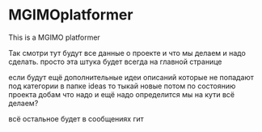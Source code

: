 # MGIMOplatformer
This is a MGIMO platformer

Так смотри тут будут все данные о проекте и что мы делаем и надо сделать. просто эта штука будет всегда на главной странице

если будут ещё дополнительные идеи описаний которые не попадают под категории в папке ideas то тыкай новые
потом по состоянию проекта добам что надо и ещё надо определится мы на кути всё делаем?

всё остальное будет в сообщениях гит
